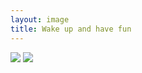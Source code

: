 ```yaml
---
layout: image
title: Wake up and have fun
---
```


![](/img/DSCF2009_thumb.jpg)
![](/img/DSCF2010_thumb.jpg)

